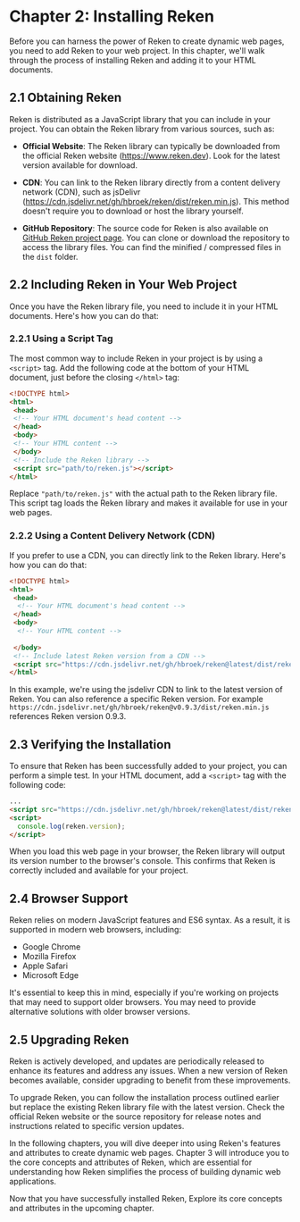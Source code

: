 

# Chapter 2: Installing Reken

Before you can harness the power of Reken to create dynamic web pages, you need to add Reken to your web project. In this chapter, we'll walk through the process of installing Reken and adding it to your HTML documents. 

## 2.1 Obtaining Reken

Reken is distributed as a JavaScript library that you can include in your project. You can obtain the Reken library from various sources, such as:

* **Official Website**: The Reken library can typically be downloaded from the official Reken website (https://www.reken.dev). Look for the latest version available for download.

* **CDN**: You can link to the Reken library directly from a content delivery network (CDN), such as jsDelivr (https://cdn.jsdelivr.net/gh/hbroek/reken/dist/reken.min.js). This method doesn't require you to download or host the library yourself.

* **GitHub Repository**: The source code for Reken is also available on [GitHub Reken project page](https://github.com/hbroek/reken). You can clone or download the repository to access the library files. You can find the minified / compressed files in the `dist` folder.

## 2.2 Including Reken in Your Web Project

Once you have the Reken library file, you need to include it in your HTML documents. Here's how you can do that:

### 2.2.1 Using a Script Tag

The most common way to include Reken in your project is by using a `<script>` tag. Add the following code at the bottom of your HTML document, just before the closing `</html>` tag:

```html
<!DOCTYPE html>
<html>
 <head>
 <!-- Your HTML document's head content -->
 </head>
 <body>
 <!-- Your HTML content -->
 </body>
 <!-- Include the Reken library -->
 <script src="path/to/reken.js"></script>
</html>
```

Replace `"path/to/reken.js"` with the actual path to the Reken library file. This script tag loads the Reken library and makes it available for use in your web pages.

### 2.2.2 Using a Content Delivery Network (CDN)

If you prefer to use a CDN, you can directly link to the Reken library. Here's how you can do that:

```html
<!DOCTYPE html>
<html>
 <head>
  <!-- Your HTML document's head content -->
 </head>
 <body>
  <!-- Your HTML content -->
    
 </body>
 <!-- Include latest Reken version from a CDN -->
 <script src="https://cdn.jsdelivr.net/gh/hbroek/reken@latest/dist/reken.min.js"></script>
</html>
```

In this example, we're using the jsdelivr CDN to link to the latest version of Reken. You can also reference a specific Reken version. For example `https://cdn.jsdelivr.net/gh/hbroek/reken@v0.9.3/dist/reken.min.js` references Reken version 0.9.3.

## 2.3 Verifying the Installation

To ensure that Reken has been successfully added to your project, you can perform a simple test. In your HTML document, add a `<script>` tag with the following code:

```html
...
<script src="https://cdn.jsdelivr.net/gh/hbroek/reken@latest/dist/reken.min.js"></script>
<script>
  console.log(reken.version);
</script>
```

When you load this web page in your browser, the Reken library will output its version number to the browser's console. This confirms that Reken is correctly included and available for your project.

## 2.4 Browser Support

Reken relies on modern JavaScript features and ES6 syntax. As a result, it is supported in modern web browsers, including:

- Google Chrome
- Mozilla Firefox
- Apple Safari
- Microsoft Edge

It's essential to keep this in mind, especially if you're working on projects that may need to support older browsers. You may need to provide alternative solutions with older browser versions.

## 2.5 Upgrading Reken

Reken is actively developed, and updates are periodically released to enhance its features and address any issues. When a new version of Reken becomes available, consider upgrading to benefit from these improvements.

To upgrade Reken, you can follow the installation process outlined earlier but replace the existing Reken library file with the latest version. Check the official Reken website or the source repository for release notes and instructions related to specific version updates.

In the following chapters, you will dive deeper into using Reken's features and attributes to create dynamic web pages. Chapter 3 will introduce you to the core concepts and attributes of Reken, which are essential for understanding how Reken simplifies the process of building dynamic web applications.

Now that you have successfully installed Reken, Explore its core concepts and attributes in the upcoming chapter.
